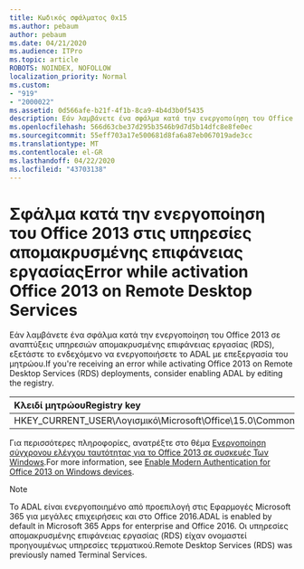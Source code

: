 ```yaml
---
title: Κωδικός σφάλματος 0x15
ms.author: pebaum
author: pebaum
ms.date: 04/21/2020
ms.audience: ITPro
ms.topic: article
ROBOTS: NOINDEX, NOFOLLOW
localization_priority: Normal
ms.custom:
- "919"
- "2000022"
ms.assetid: 0d566afe-b21f-4f1b-8ca9-4b4d3b0f5435
description: Εάν λαμβάνετε ένα σφάλμα κατά την ενεργοποίηση του Office 2013 σε αναπτύξεις υπηρεσιών απομακρυσμένης επιφάνειας εργασίας (RDS), εξετάστε το ενδεχόμενο να ενεργοποιήσετε το ADAL με επεξεργασία του μητρώου.
ms.openlocfilehash: 566d63cbe37d295b3546b9d7d5b14dfc8e8fe0ec
ms.sourcegitcommit: 55eff703a17e500681d8fa6a87eb067019ade3cc
ms.translationtype: MT
ms.contentlocale: el-GR
ms.lasthandoff: 04/22/2020
ms.locfileid: "43703138"
---
```

# <a name="error-while-activation-office-2013-on-remote-desktop-services"></a><span data-ttu-id="31bfb-103">Σφάλμα κατά την ενεργοποίηση του Office 2013 στις υπηρεσίες απομακρυσμένης επιφάνειας εργασίας</span><span class="sxs-lookup"><span data-stu-id="31bfb-103">Error while activation Office 2013 on Remote Desktop Services</span></span>

<span data-ttu-id="31bfb-104">Εάν λαμβάνετε ένα σφάλμα κατά την ενεργοποίηση του Office 2013 σε αναπτύξεις υπηρεσιών απομακρυσμένης επιφάνειας εργασίας (RDS), εξετάστε το ενδεχόμενο να ενεργοποιήσετε το ADAL με επεξεργασία του μητρώου.</span><span class="sxs-lookup"><span data-stu-id="31bfb-104">If you're receiving an error while activating Office 2013 on Remote Desktop Services (RDS) deployments, consider enabling ADAL by editing the registry.</span></span>
  
|<span data-ttu-id="31bfb-105">**Κλειδί μητρώου**</span><span class="sxs-lookup"><span data-stu-id="31bfb-105">**Registry key**</span></span>|<span data-ttu-id="31bfb-106">**Πληκτρολογήστε**</span><span class="sxs-lookup"><span data-stu-id="31bfb-106">**Type**</span></span>|<span data-ttu-id="31bfb-107">**Τιμή**</span><span class="sxs-lookup"><span data-stu-id="31bfb-107">**Value**</span></span>|
|:-----|:-----|:-----|
|<span data-ttu-id="31bfb-108">HKEY_CURRENT_USER\Λογισμικό\Microsoft\Office\15.0\Common\Identity\EnableADAL</span><span class="sxs-lookup"><span data-stu-id="31bfb-108">HKEY_CURRENT_USER\Software\Microsoft\Office\15.0\Common\Identity\EnableADAL</span></span>  <br/> |<span data-ttu-id="31bfb-109">Reg_dword</span><span class="sxs-lookup"><span data-stu-id="31bfb-109">REG_DWORD</span></span>  <br/> |<span data-ttu-id="31bfb-110">1</span><span class="sxs-lookup"><span data-stu-id="31bfb-110">1</span></span>  <br/> |

<span data-ttu-id="31bfb-111">Για περισσότερες πληροφορίες, ανατρέξτε στο θέμα [Ενεργοποίηση σύγχρονου ελέγχου ταυτότητας για το Office 2013 σε συσκευές Των Windows](https://docs.microsoft.com/office365/admin/security-and-compliance/enable-modern-authentication).</span><span class="sxs-lookup"><span data-stu-id="31bfb-111">For more information, see [Enable Modern Authentication for Office 2013 on Windows devices](https://docs.microsoft.com/office365/admin/security-and-compliance/enable-modern-authentication).</span></span>
  
> [!NOTE]
>  <span data-ttu-id="31bfb-112">Το ADAL είναι ενεργοποιημένο από προεπιλογή στις Εφαρμογές Microsoft 365 για μεγάλες επιχειρήσεις και στο Office 2016.</span><span class="sxs-lookup"><span data-stu-id="31bfb-112">ADAL is enabled by default in Microsoft 365 Apps for enterprise and Office 2016.</span></span> <span data-ttu-id="31bfb-113">Οι υπηρεσίες απομακρυσμένης επιφάνειας εργασίας (RDS) είχαν ονομαστεί προηγουμένως υπηρεσίες τερματικού.</span><span class="sxs-lookup"><span data-stu-id="31bfb-113">Remote Desktop Services (RDS) was previously named Terminal Services.</span></span>
  